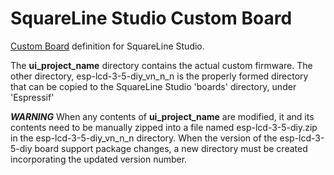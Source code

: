 # SquareLine Studio Custom Board

[Custom Board](https://docs.squareline.io/docs/obp) definition for SquareLine Studio.

The __ui_project_name__ directory contains the actual custom firmware. The other directory, esp-lcd-3-5-diy_vn_n_n is the properly formed directory that can be copied to the SquareLine Studio 'boards' directory, under 'Espressif'

***WARNING*** When any contents of __ui_project_name__ are modified, it and its contents need to be manually zipped into a file named esp-lcd-3-5-diy.zip in the esp-lcd-3-5-diy_vn_n_n directory. When the version of the esp-lcd-3-5-diy board support package changes, a new directory must be created incorporating the updated version number.

